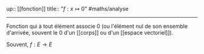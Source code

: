 up:: [[fonction]]
title:: "$f: x \mapsto 0$"
#maths/analyse 

---

Fonction qui à tout élément associe $0$ (ou l'élément nul de son ensemble d'arrivée, souvent le $0$ d'un [[corps]] ou d'un [[espace vectoriel]]).

Souvent, $f: E \to E$
